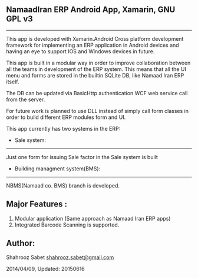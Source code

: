 NamaadIran ERP Android App, Xamarin, GNU GPL v3
----
----

This app is developed with Xamarin.Android Cross platform development framework 
for implementing an ERP application in Android devices and having an eye 
to support IOS and Windows devices in future.

This app is built in a modular way in order to improve collaboration between all the teams in development of the ERP system. 
This means that all the UI menu and forms are stored in the builtin SQLite DB, like Namaad Iran ERP itself.

The DB can be updated via BasicHttp authentication WCF web service call from the server.

For future work is planned to use DLL instead of simply call form classes in order to build different ERP modules form and UI.

This app currently has two systems in the ERP:

* Sale system:
----

Just one form for issuing Sale factor in the Sale system is built

* Building managment system(BMS):
----
NBMS(Namaad co. BMS) branch is developed. 


Major Features :
----

1. Modular application (Same approach as Namaad Iran ERP apps)
2. Integrated Barcode Scanning is supported.


Author:
----
Shahrooz Sabet <shahrooz.sabet@gmail.com>

2014/04/09, Updated: 20150616